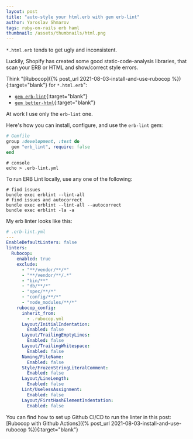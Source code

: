 ```yaml
---
layout: post
title: "auto-style your html.erb with gem erb-lint"
author: Yaroslav Shmarov
tags: ruby-on-rails erb haml
thumbnail: /assets/thumbnails/html.png
---
```


`*.html.erb` tends to get ugly and inconsistent.

Luckily, Shopify has created some good static-code-analysis libraries, that scan your ERB or HTML and show/correct style errors.

Think "[Rubocop]({% post_url 2021-08-03-install-and-use-rubocop %}){:target="blank"} for `*.html.erb`":

* [`gem erb-lint`](https://github.com/Shopify/erb-lint){:target="blank"}
* [`gem better-html`](https://github.com/Shopify/better-html){:target="blank"}

At work I use only the `erb-lint` one.

Here's how you can install, configure, and use the `erb-lint` gem:

```ruby
# Gemfile
group :development, :test do
  gem "erb_lint", require: false
end
```

```shell
# console
echo > .erb-lint.yml
```

To run ERB Lint locally, use any one of the following:

```shell
# find issues 
bundle exec erblint --lint-all
# find issues and autocorrect
bundle exec erblint --lint-all --autocorrect
bundle exec erblint -la -a
```

My erb linter looks like this:

```yaml
# .erb-lint.yml
---
EnableDefaultLinters: false
linters:
  Rubocop:
    enabled: true
    exclude:
      - "**/vendor/**/*"
      - "**/vendor/**/.*"
      - "bin/**"
      - "db/**/*"
      - "spec/**/*"
      - "config/**/*"
      - "node_modules/**/*"
    rubocop_config:
      inherit_from:
        - .rubocop.yml
      Layout/InitialIndentation:
        Enabled: false
      Layout/TrailingEmptyLines:
        Enabled: false
      Layout/TrailingWhitespace:
        Enabled: false
      Naming/FileName:
        Enabled: false
      Style/FrozenStringLiteralComment:
        Enabled: false
      Layout/LineLength:
        Enabled: false
      Lint/UselessAssignment:
        Enabled: false
      Layout/FirstHashElementIndentation:
        Enabled: false
```

You can find how to set up Github CI/CD to run the linter in this post:
[Rubocop with Github Actions]({% post_url 2021-08-03-install-and-use-rubocop %}){:target="blank"}
